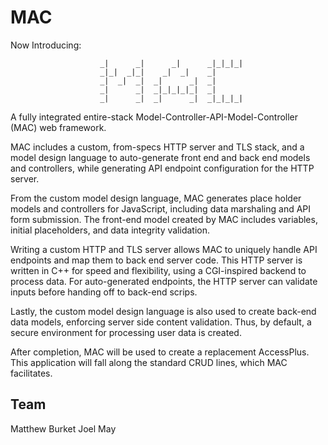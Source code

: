 # MAC

Now Introducing:

                        _|      _|      _|      _|_|_|_|                       
                        _|_|  _|_|    _|  _|    _|                             
                        _|  _|  _|  _|      _|  _|                             
                        _|      _|  _|_|_|_|_|  _|                             
                        _|      _|  _|      _|  _|_|_|_|                       

A fully integrated entire-stack Model-Controller-API-Model-Controller (MAC)
web framework.

MAC includes a custom, from-specs HTTP server and TLS stack, and a model
design language to auto-generate front end and back end models and controllers,
while generating API endpoint configuration for the HTTP server.

From the custom model design language, MAC generates place holder models and
controllers for JavaScript, including data marshaling and API form submission.
The front-end model created by MAC includes variables, initial placeholders,
and data integrity validation.

Writing a custom HTTP and TLS server allows MAC to uniquely handle API
endpoints and map them to back end server code. This HTTP server is written in
C++ for speed and flexibility, using a CGI-inspired backend to process data.
For auto-generated endpoints, the HTTP server can validate inputs before
handing off to back-end scrips.

Lastly, the custom model design language is also used to create back-end
data models, enforcing server side content validation. Thus, by default, a
secure environment for processing user data is created.

After completion, MAC will be used to create a replacement AccessPlus. This
application will fall along the standard CRUD lines, which MAC facilitates.

## Team
Matthew Burket
Joel May
